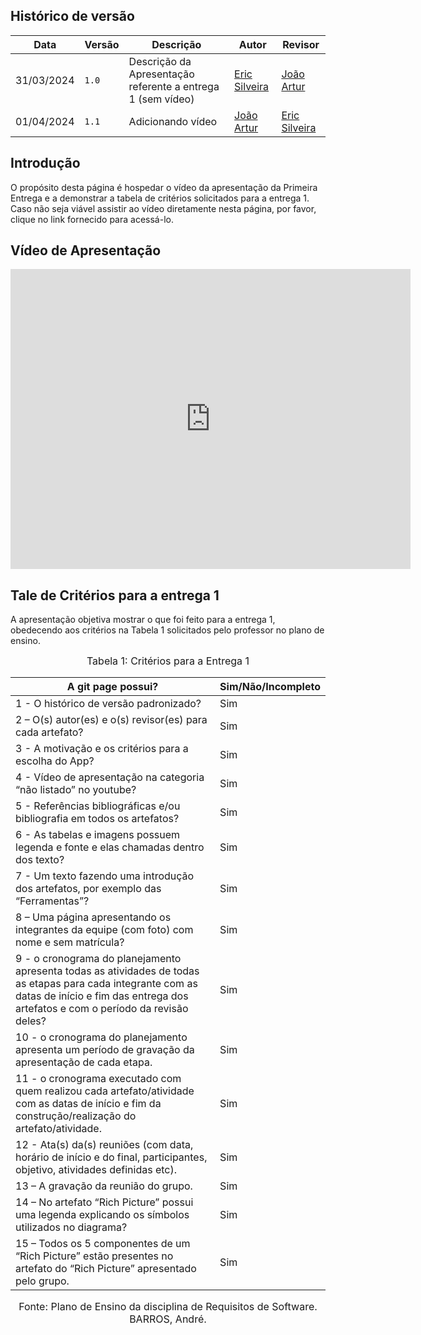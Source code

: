 ## Histórico de versão

|Data|Versão|Descrição|Autor|Revisor|
| ------- | ------- | -------- | -------- | ----- |
|31/03/2024 | `1.0` |Descrição da Apresentação referente a entrega 1 (sem vídeo)| [Eric Silveira](https://github.com/ericbky) |[João Artur](https://github.com/joao-artl)|
|01/04/2024 | `1.1` |Adicionando vídeo|[João Artur](https://github.com/joao-artl)  |[Eric Silveira](https://github.com/ericbky)|

## Introdução

O propósito desta página é hospedar o vídeo da apresentação da Primeira Entrega e a demonstrar a tabela de critérios solicitados para a entrega 1. Caso não seja viável assistir ao vídeo diretamente nesta página, por favor, clique no link fornecido para acessá-lo.

## Vídeo de Apresentação

<iframe width="640" height="480" src="https://www.youtube.com/embed/Pc3TQlD6xAM" frameborder="0" allow="autoplay; encrypted-media" allowfullscreen></iframe>


## Tale de Critérios para a entrega 1

A apresentação objetiva mostrar o que foi feito para a entrega 1, obedecendo aos critérios na Tabela 1 solicitados pelo professor no plano de ensino.

<font size="3"><p style="text-align: center">Tabela 1: Critérios para a Entrega 1</p></font>

A git page possui?  | Sim/Não/Incompleto
--------- | ------
1 - O histórico de versão padronizado? | Sim|
2 – O(s) autor(es) e o(s) revisor(es) para cada artefato? | Sim|
3 - A motivação e os critérios para a escolha do App? | Sim
4 - Vídeo de apresentação na categoria “não listado” no youtube? | Sim|
5 - Referências bibliográficas e/ou bibliografia em todos os artefatos? | Sim|
6 - As tabelas e imagens possuem legenda e fonte e elas chamadas dentro dos texto? | Sim|
7 - Um texto fazendo uma introdução dos artefatos, por exemplo das “Ferramentas”? | Sim|
8 – Uma página apresentando os integrantes da equipe (com foto) com nome e sem matrícula? | Sim|
9 - o cronograma do planejamento apresenta todas as atividades de todas as etapas para cada integrante com as datas de início e fim das entrega dos artefatos e com o período da revisão deles? | Sim|
10 - o cronograma do planejamento apresenta um período de gravação da apresentação de cada etapa. | Sim|
11 - o cronograma executado com quem realizou cada artefato/atividade com as datas de início e fim da construção/realização do artefato/atividade. | Sim|
12 - Ata(s) da(s) reuniões (com data, horário de início e do final, participantes, objetivo, atividades definidas etc). | Sim|
13 – A gravação da reunião do grupo. | Sim|
14 – No artefato “Rich Picture” possui uma legenda explicando os símbolos utilizados no diagrama? | Sim|
15 – Todos os 5 componentes de um “Rich Picture” estão presentes no artefato do “Rich Picture” apresentado pelo grupo. | Sim|


<font size="3"><p style="text-align: center">Fonte: Plano de Ensino da disciplina de Requisitos de Software. BARROS, André.</p></font>
